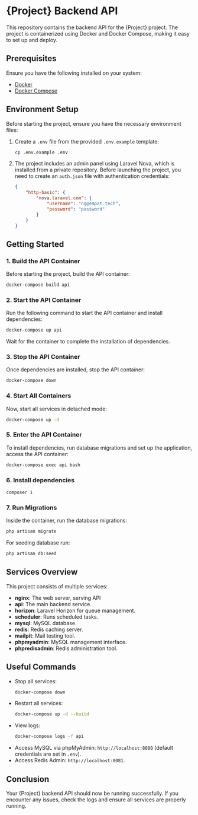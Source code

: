 # {Project} Backend API

This repository contains the backend API for the {Project} project. The project is containerized using Docker and Docker Compose, making it easy to set up and deploy.

## Prerequisites

Ensure you have the following installed on your system:
- [Docker](https://www.docker.com/get-started)
- [Docker Compose](https://docs.docker.com/compose/install/)

## Environment Setup

Before starting the project, ensure you have the necessary environment files:

1. Create a `.env` file from the provided `.env.example` template:
   ```sh
   cp .env.example .env
   ```
2. The project includes an admin panel using Laravel Nova, which is installed from a private repository. Before launching the project, you need to create an `auth.json` file with authentication credentials:
   ```json
   {
       "http-basic": {
           "nova.laravel.com": {
               "username": "ng@empat.tech",
               "password": "password" 
           }
       }
   }
   ```

## Getting Started

### 1. Build the API Container

Before starting the project, build the API container:
```sh
docker-compose build api
```

### 2. Start the API Container

Run the following command to start the API container and install dependencies:
```sh
docker-compose up api
```
Wait for the container to complete the installation of dependencies.

### 3. Stop the API Container

Once dependencies are installed, stop the API container:
```sh
docker-compose down
```

### 4. Start All Containers

Now, start all services in detached mode:
```sh
docker-compose up -d
```

### 5. Enter the API Container

To install dependencies, run database migrations and set up the application, access the API container:
```sh
docker-compose exec api bash
```

### 6. Install dependencies
```sh
composer i
```

### 7. Run Migrations

Inside the container, run the database migrations:
```sh
php artisan migrate
```

For seeding database run:
```sh
php artisan db:seed
```

## Services Overview

This project consists of multiple services:

- **nginx**: The web server, serving API
- **api**: The main backend service.
- **horizon**: Laravel Horizon for queue management.
- **scheduler**: Runs scheduled tasks.
- **mysql**: MySQL database.
- **redis**: Redis caching server.
- **mailpit**: Mail testing tool.
- **phpmyadmin**: MySQL management interface.
- **phpredisadmin**: Redis administration tool.

## Useful Commands

- Stop all services:
  ```sh
  docker-compose down
  ```
- Restart all services:
  ```sh
  docker-compose up -d --build
  ```
- View logs:
  ```sh
  docker-compose logs -f api
  ```
- Access MySQL via phpMyAdmin: `http://localhost:8080` (default credentials are set in `.env`).
- Access Redis Admin: `http://localhost:8081`.

## Conclusion

Your {Project} backend API should now be running successfully. If you encounter any issues, check the logs and ensure all services are properly running.
